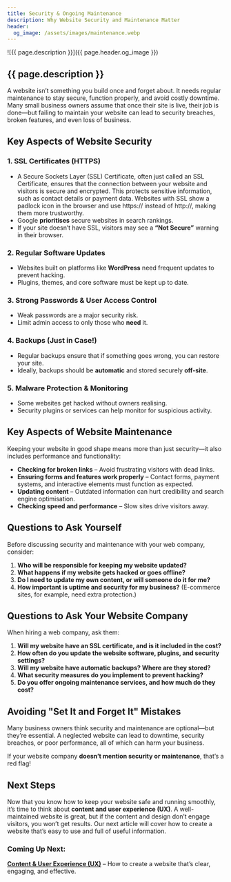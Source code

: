 ```yaml
---
title: Security & Ongoing Maintenance
description: Why Website Security and Maintenance Matter
header:
  og_image: /assets/images/maintenance.webp
---
```


![{{ page.description }}]({{ page.header.og_image }})

## {{ page.description }}

A website isn’t something you build once and forget about. It needs regular
maintenance to stay secure, function properly, and avoid costly downtime.
Many small business owners assume that once their site is live, their job is
done—but failing to maintain your website can lead to security breaches,
broken features, and even loss of business.

## Key Aspects of Website Security

### **1. SSL Certificates (HTTPS)**
- A Secure Sockets Layer (SSL) Certificate, often just called an SSL
  Certificate, ensures that the connection between your website and visitors
  is secure and encrypted. This protects sensitive information, such as
  contact details or payment data. Websites with SSL show a padlock icon in
  the browser and use https:// instead of http://, making them more
  trustworthy.
- Google **prioritises** secure websites in search rankings.
- If your site doesn’t have SSL, visitors may see a **“Not Secure”** warning
  in their browser.

### **2. Regular Software Updates**
- Websites built on platforms like **WordPress** need frequent updates to prevent hacking.
- Plugins, themes, and core software must be kept up to date.

### **3. Strong Passwords & User Access Control**
- Weak passwords are a major security risk.
- Limit admin access to only those who **need** it.

### **4. Backups (Just in Case!)**
- Regular backups ensure that if something goes wrong, you can restore your site.
- Ideally, backups should be **automatic** and stored securely **off-site**.

### **5. Malware Protection & Monitoring**
- Some websites get hacked without owners realising.
- Security plugins or services can help monitor for suspicious activity.

## Key Aspects of Website Maintenance

Keeping your website in good shape means more than just security—it also
includes performance and functionality:

- **Checking for broken links** – Avoid frustrating visitors with dead links.
- **Ensuring forms and features work properly** – Contact forms, payment systems, and interactive elements must function as expected.
- **Updating content** – Outdated information can hurt credibility and search engine optimisation.
- **Checking speed and performance** – Slow sites drive visitors away.

## Questions to Ask Yourself

Before discussing security and maintenance with your web company, consider:

1. **Who will be responsible for keeping my website updated?**
2. **What happens if my website gets hacked or goes offline?**
3. **Do I need to update my own content, or will someone do it for me?**
4. **How important is uptime and security for my business?** (E-commerce sites, for example, need extra protection.)

## Questions to Ask Your Website Company

When hiring a web company, ask them:

1. **Will my website have an SSL certificate, and is it included in the cost?**
2. **How often do you update the website software, plugins, and security settings?**
3. **Will my website have automatic backups? Where are they stored?**
4. **What security measures do you implement to prevent hacking?**
5. **Do you offer ongoing maintenance services, and how much do they cost?**

## Avoiding "Set It and Forget It" Mistakes

Many business owners think security and maintenance are optional—but they’re
essential. A neglected website can lead to downtime, security breaches, or
poor performance, all of which can harm your business.

If your website company **doesn’t mention security or maintenance**, that’s a
red flag!

## Next Steps

Now that you know how to keep your website safe and running smoothly, it’s
time to think about **content and user experience (UX)**. A well-maintained
website is great, but if the content and design don’t engage visitors, you
won’t get results. Our next article will cover how to create a website
that’s easy to use and full of useful information.

### Coming Up Next:
**[Content & User Experience (UX)](../content/)** – How to create a website that’s
clear, engaging, and effective.

